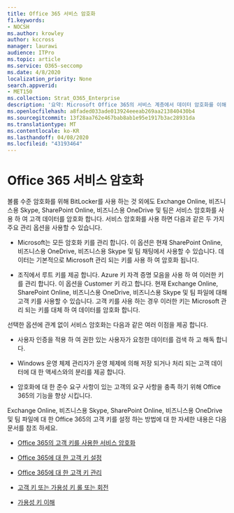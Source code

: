 ```yaml
---
title: Office 365 서비스 암호화
f1.keywords:
- NOCSH
ms.author: krowley
author: kccross
manager: laurawi
audience: ITPro
ms.topic: article
ms.service: O365-seccomp
ms.date: 4/8/2020
localization_priority: None
search.appverid:
- MET150
ms.collection: Strat_O365_Enterprise
description: '요약: Microsoft Office 365의 서비스 계층에서 데이터 암호화를 이해 합니다.'
ms.openlocfilehash: a8faded033ade013924eeeab269aa213840430b4
ms.sourcegitcommit: 13f28aa762e467bab8ab1e95e1917b3ac28931da
ms.translationtype: MT
ms.contentlocale: ko-KR
ms.lasthandoff: 04/08/2020
ms.locfileid: "43193464"
---
```

# <a name="office-365-service-encryption"></a>Office 365 서비스 암호화

볼륨 수준 암호화를 위해 BitLocker를 사용 하는 것 외에도 Exchange Online, 비즈니스용 Skype, SharePoint Online, 비즈니스용 OneDrive 및 팀은 서비스 암호화를 사용 하 여 고객 데이터를 암호화 합니다. 서비스 암호화를 사용 하면 다음과 같은 두 가지 주요 관리 옵션을 사용할 수 있습니다.

- Microsoft는 모든 암호화 키를 관리 합니다. 이 옵션은 현재 SharePoint Online, 비즈니스용 OneDrive, 비즈니스용 Skype 및 팀 채팅에서 사용할 수 있습니다. 데이터는 기본적으로 Microsoft 관리 되는 키를 사용 하 여 암호화 됩니다.

- 조직에서 루트 키를 제공 합니다. Azure 키 자격 증명 모음을 사용 하 여 이러한 키를 관리 합니다. 이 옵션을 Customer 키 라고 합니다. 현재 Exchange Online, SharePoint Online, 비즈니스용 OneDrive, 비즈니스용 Skype 및 팀 파일에 대해 고객 키를 사용할 수 있습니다. 고객 키를 사용 하는 경우 이러한 키는 Microsoft 관리 되는 키를 대체 하 여 데이터를 암호화 합니다.

선택한 옵션에 관계 없이 서비스 암호화는 다음과 같은 여러 이점을 제공 합니다.

- 사용자 인증을 적용 하 여 권한 있는 사용자가 요청한 데이터를 검색 하 고 해독 합니다.

- Windows 운영 체제 관리자가 운영 체제에 의해 저장 되거나 처리 되는 고객 데이터에 대 한 액세스와의 분리를 제공 합니다.

- 암호화에 대 한 준수 요구 사항이 있는 고객의 요구 사항을 충족 하기 위해 Office 365의 기능을 향상 시킵니다.

Exchange Online, 비즈니스용 Skype, SharePoint Online, 비즈니스용 OneDrive 및 팀 파일에 대 한 Office 365의 고객 키를 설정 하는 방법에 대 한 자세한 내용은 다음 문서를 참조 하세요.

- [Office 365의 고객 키를 사용한 서비스 암호화](customer-key-overview.md)

- [Office 365에 대 한 고객 키 설정](customer-key-set-up.md)

- [Office 365에 대 한 고객 키 관리](customer-key-manage.md)

- [고객 키 또는 가용성 키 롤 또는 회전](customer-key-availability-key-roll.md)

- [가용성 키 이해](customer-key-availability-key-understand.md)
